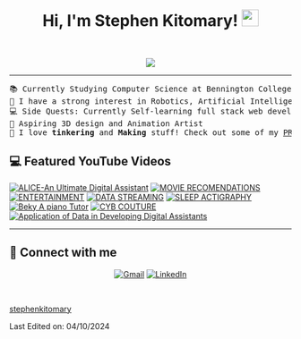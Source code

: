 <h1 align="center">
Hi, I'm Stephen Kitomary!
	<a href="https://github.com/StephenKitomary" target="_self">
		<img src="https://media.giphy.com/media/hvRJCLFzcasrR4ia7z/giphy.gif" width="30">
	</a>
</h1>

<br/>
<p align="center">
	<a href="https://github.com/StephenKitomary">
		<img src="https://readme-typing-svg.herokuapp.com?font=Fira+Code&pause=1000&center=true&width=435&lines=Computer+Science+Student;Maker+and+Tinkerer;3D+Art+Lover!">
	</a>
</p>

<hr>

<pre>
📚 Currently Studying Computer Science at Bennington College
📝 I have a strong interest in Robotics, Artificial Intelligence, Industrial Designs and Fabrication
💻 Side Quests: Currently Self-learning full stack web development, AI and ML concepts
🎨 Aspiring 3D design and Animation Artist
🤔 I love <b>tinkering</b> and <b>Making</b> stuff! Check out some of my <a href="https://techmasterevent.com/stephen.kitomary" target="_blank">PROJECTS!</a>
</pre>
## 💻 Featured YouTube Videos
<!-- BEGIN YOUTUBE-CARDS -->
[![ALICE-An Ultimate Digital Assistant](https://ytcards.demolab.com/?id=Jqj4ZOpHNk0&title=ALICE+-+An+Ultimate+digital+Assistant&lang=en&background_color=%230d1117&title_color=%23ffffff&stats_color=%23dedede&max_title_lines=1&width=250&border_radius=5&duration=436 "ALICE- An Ultimate Digital Assistant")](https://youtu.be/Jqj4ZOpHNk0)
[![MOVIE RECOMENDATIONS](https://ytcards.demolab.com/?id=leQGaQUoWDs&title=MOVIE+RECOMENDATIONS&lang=en&timestamp=1726826667&background_color=%230d1117&title_color=%23ffffff&stats_color=%23dedede&max_title_lines=1&width=250&border_radius=5 "MOVIE RECOMENDATIONS")](https://www.youtube.com/watch?v=leQGaQUoWDs)
[![ENTERTAINMENT](https://ytcards.demolab.com/?id=9JZ9R_C8-XU&title=ENTERTAINMENT&lang=en&timestamp=1726826663&background_color=%230d1117&title_color=%23ffffff&stats_color=%23dedede&max_title_lines=1&width=250&border_radius=5 "ENTERTAINMENT")](https://www.youtube.com/watch?v=9JZ9R_C8-XU)
[![DATA STREAMING](https://ytcards.demolab.com/?id=b7Cp_K2Z_jU&title=DATA+STREAMING&lang=en&timestamp=1726826658&background_color=%230d1117&title_color=%23ffffff&stats_color=%23dedede&max_title_lines=1&width=250&border_radius=5 "DATA STREAMING")](https://www.youtube.com/watch?v=b7Cp_K2Z_jU)
[![SLEEP ACTIGRAPHY](https://ytcards.demolab.com/?id=OKCVQZ7DdfY&title=SLEEP+ACTIGRAPHY&lang=en&timestamp=1726826655&background_color=%230d1117&title_color=%23ffffff&stats_color=%23dedede&max_title_lines=1&width=250&border_radius=5 "SLEEP ACTIGRAPHY")](https://www.youtube.com/watch?v=OKCVQZ7DdfY)
[![Beky  A piano Tutor](https://ytcards.demolab.com/?id=CR0Vb_syjkM&title=Beky++A+piano+Tutor&lang=en&timestamp=1721941703&background_color=%230d1117&title_color=%23ffffff&stats_color=%23dedede&max_title_lines=1&width=250&border_radius=5 "Beky  A piano Tutor")](https://www.youtube.com/watch?v=CR0Vb_syjkM)
[![CYB COUTURE](https://ytcards.demolab.com/?id=eUhtVbehtGg&title=CYB+COUTURE&lang=en&timestamp=1713556792&background_color=%230d1117&title_color=%23ffffff&stats_color=%23dedede&max_title_lines=1&width=250&border_radius=5 "CYB COUTURE")](https://www.youtube.com/watch?v=eUhtVbehtGg)
[![Application of Data in Developing Digital Assistants](https://ytcards.demolab.com/?id=PjfCnPEYg24&title=Application+of+Data+in+Developing+digital+Assistants&lang=en&background_color=%230d1117&title_color=%23ffffff&stats_color=%23dedede&max_title_lines=1&width=250&border_radius=5&duration=436 "Application of Data in Developing digital Assistants")](https://youtu.be/PjfCnPEYg24)


<!-- END YOUTUBE-CARDS -->
<hr>

## 🤝 Connect with me
<p align="center">
	<a href="mailto:kitomarystephen@gmail.com"><img img src="https://skillicons.dev/icons?i=gmail" alt="Gmail"/></a>
	<a href="https://www.linkedin.com/in/stephenkitomary/"><img src="https://skillicons.dev/icons?i=linkedin" alt="LinkedIn"/></a>
</p>

</br>
<!--
### 👨🏽‍💻 Workspace
<p>
    <a href="https://github.com/StephenKitomary"><img alt="Macbook Air M1" src="https://img.shields.io/badge/Apple-MacBook_Air_2020-999999?style=for-the-badge&logo=apple&logoColor=white"></a>
    <a href="https://github.com/StephenKitomary"><img alt="Spotify" src="https://img.shields.io/badge/Spotify-1ED760?&style=for-the-badge&logo=spotify&logoColor=white"></a>
</p>
## <a href="https://github.com/StephenKitomary"><img src="https://www.blumbergdigital.com/wp-content/uploads/2020/10/stats-graphic-statistics-business-512.png" width="30"></a> GitHub Stats
<br/>
<summary><b>⚡ stephenkitomary's Stats</b></summary>
<br/>
<p align="center">
	<a href="https://github.com/StephenKitomary">
	<img width="49.5%" src="https://github-readme-stats.vercel.app/api?username=stephenkitomary&show_icons=true" alt="stephenkitomary">
	<img width="49.5%" src="https://github-readme-streak-stats.herokuapp.com/?user=stephenkitomary" alt="stephenkitomary">
	</a>
	<br/>
</p>
<br/>
<summary><b>⚡ Activity graph</b></summary>
<br/>
<p align="center">
	<a href="https://github.com/StephenKitomary">
		<img src="https://activity-graph.herokuapp.com/graph?username=stephenkitomary&bg_color=ffffff&color=000000&line=000000&point=000000&area=true&hide_border=true" alt="stephenkitomary">
	</a>
</p>
<br/>
<summary><b>⚡ Top Languages</b></summary>
<br/>
<p align="center">
	<a href="https://github.com/StephenKitomary">
	<img src="https://github-readme-stats.vercel.app/api/top-langs/?username=stephenkitomary&langs_count=8&layout=compact" alt="stephenkitomary">
	</a>
	<br/>
<br/>
<b>Note:</b> Top languages is only a metric of the languages my public code consists of and doesn't reflect experience or skill level.
</p>
<br/>
<table style="border: none">
  <tr>
  <td width="50%" valign="top">
## Let's Work on Your Project Together!
If you have any questions about front-end web development, feel free to <a href="mailto:stephenkitomary.mohammed@gmail.com">contact me through email</a> me.
You can hire me as a freelancer on <a href="https://www.fiverr.com">Fiverr</a> or <a href="https://www.linkedin.com/in/stephenkitomary/">LinkedIn</a> to deploy your machine learning project on web.
  </td>
  <td width="50%" valign="top">
## It's not perfect, isn't it?
**<a href="https://github.com/StephenKitomary"><img alt="Feedback" src="https://img.shields.io/badge/Ask%20me-anything-1abc9c.svg"></a>**
“I think it’s very important to have a feedback loop, where you’re constantly thinking about what you’ve done and how you could be doing it better.”
– Elon Musk
  </td>
  </tr>
</table>
------
-->

[stephenkitomary](https://github.com/StephenKitomary)

Last Edited on: 04/10/2024